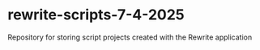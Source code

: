 # rewrite-scripts-7-4-2025
Repository for storing script projects created with the Rewrite application
